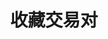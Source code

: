 ---
title: 收藏交易对
position_number: 13
type: post
description: /future/user/v1/user/collection/add
parameters:
    -
        name: symbol
        type: string
        mandatory: true
        default: N/A
        description: 交易对
        ranges:
left_code_blocks:
    -
        code_block: "public void getMarketConfig() {\r\n\tString text = HttpUtil.get(URL + \"/data/api/future/user/v1/getMarketConfig\");\r\n\tSystem.out.println(text);\r\n}"
        title: Java
        language: java
right_code_blocks:
    - code_block: |-
        {
          "error": {
            "code": "",
            "msg": ""
          },
          "msgInfo": "",
          "result": true,
          "returnCode": 0
        }
      title: Response
      language: json
---